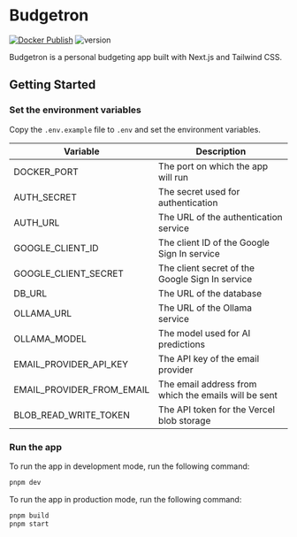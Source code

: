 # Budgetron

[![Docker Publish](https://github.com/raghavan-dev/budgetron/actions/workflows/docker-publish.yml/badge.svg?branch=master)](https://github.com/raghavan-dev/budgetron/actions/workflows/docker-publish.yml) ![version](https://img.shields.io/badge/version-v0.1.0-blue)

Budgetron is a personal budgeting app built with Next.js and Tailwind CSS.

## Getting Started

### Set the environment variables

Copy the `.env.example` file to `.env` and set the environment variables.

| Variable                  | Description                                          |
| ------------------------- | ---------------------------------------------------- |
| DOCKER_PORT               | The port on which the app will run                   |
| AUTH_SECRET               | The secret used for authentication                   |
| AUTH_URL                  | The URL of the authentication service                |
| GOOGLE_CLIENT_ID          | The client ID of the Google Sign In service          |
| GOOGLE_CLIENT_SECRET      | The client secret of the Google Sign In service      |
| DB_URL                    | The URL of the database                              |
| OLLAMA_URL                | The URL of the Ollama service                        |
| OLLAMA_MODEL              | The model used for AI predictions                    |
| EMAIL_PROVIDER_API_KEY    | The API key of the email provider                    |
| EMAIL_PROVIDER_FROM_EMAIL | The email address from which the emails will be sent |
| BLOB_READ_WRITE_TOKEN     | The API token for the Vercel blob storage            |

### Run the app

To run the app in development mode, run the following command:

```bash
pnpm dev
```

To run the app in production mode, run the following command:

```bash
pnpm build
pnpm start
```

